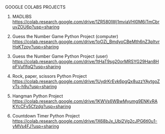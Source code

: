 GOOGLE COLABS PROJECTS

1) MADLIBS
   https://colab.research.google.com/drive/1ZR580lWj1mviaVHl0M6iTmCbruvZOU6p?usp=sharing

2) Guess the Number Game Python Project (computer)
   https://colab.research.google.com/drive/1oOZi_BmdyoCBeMth6nZ3pItvrHqKTzpy?usp=sharing

3) Guess the Number Game Python Project (user)
   https://colab.research.google.com/drive/1tHaT9sg20orMRSYG29Han8HpFVufIfqQ?usp=sharing

4) Rock, paper, scissors Python Project
   https://colab.research.google.com/drive/1UydrKrEvk6pgQx8uzzYAytgoZvTs-h9u?usp=sharing

5) Hangman Python Project
   https://colab.research.google.com/drive/1KWVs6WBwMyumg9ENKvRAKYcCFv5Cfzdg?usp=sharing

6) Countdown Timer Python Project
   https://colab.research.google.com/drive/1X68bJx_Ubi2Vg2cJPG6tl0u1-yMVs4FJ?usp=sharing

